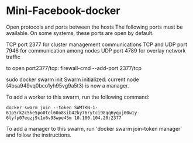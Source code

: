 # Mini-Facebook-docker

Open protocols and ports between the hosts
The following ports must be available. On some systems, these ports are open by default.

TCP port 2377 for cluster management communications
TCP and UDP port 7946 for communication among nodes
UDP port 4789 for overlay network traffic

to open port2377/tcp: firewall-cmd --add-port 2377/tcp


sudo docker swarm init 
Swarm initialized: current node (4bsa949vq0bco1yh95vg9a5t3) is now a manager.

To add a worker to this swarm, run the following command:

    docker swarm join --token SWMTKN-1-61p5rk2c5ke5po0tel60o8sib42ky76rytci98qq6yquj00w1y-6lyfp07eqzj9c1o6v93wpe45m 10.100.104.20:2377

To add a manager to this swarm, run 'docker swarm join-token manager' and follow the instructions.
